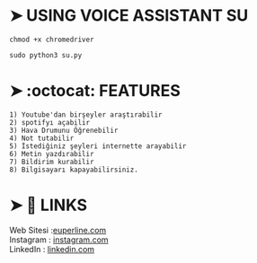 # ➤ USING VOICE ASSISTANT SU
```
chmod +x chromedriver

sudo python3 su.py

```
# ➤ :octocat: FEATURES
```
1) Youtube'dan birşeyler araştırabilir
2) spotifyı açabilir
3) Hava Drumunu Öğrenebilir
4) Not tutabilir
5) İstediğiniz şeyleri internette arayabilir
6) Metin yazdırabilir
7) Bildirim kurabilir
8) Bilgisayarı kapayabilirsiniz.
```
# ➤ :book: LINKS

Web Sitesi :[euperline.com](euperline.com)
</br>
Instagram : [instagram.com](https://www.instagram.com/euperlineofficial/)
</br>
LinkedIn :  [linkedin.com](https://www.linkedin.com/company/euperline/)
